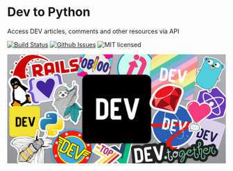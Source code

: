 # Dev to Python

Access DEV articles, comments and other resources via API

[![Build Status](https://travis-ci.org/hudsonbrendon/dev.to-python.svg?branch=master)](https://travis-ci.org/hudsonbrendon/dev.to-python)
[![Github Issues](http://img.shields.io/github/issues/hudsonbrendon/dev.to-python.svg?style=flat)](https://github.com/hudsonbrendon/dev.to-python/issues?sort=updated&state=open)
![MIT licensed](https://img.shields.io/badge/license-MIT-blue.svg)

![Dev To](logo.png)

